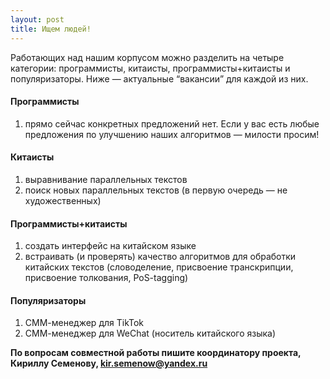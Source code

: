 ```yaml
---
layout: post
title: Ищем людей!
---
```


<p class="message">
Работающих над нашим корпусом можно разделить на четыре категории: программисты, китаисты, программисты+китаисты и популяризаторы. Ниже — актуальные “вакансии” для каждой из них.
</p>

#### Программисты
1. прямо сейчас конкретных предложений нет. Если у вас есть любые предложения по улучшению наших алгоритмов — милости просим!

#### Китаисты
1. выравнивание параллельных текстов
2. поиск новых параллельных текстов (в первую очередь — не художественных)

#### Программисты+китаисты
1. создать интерфейс на китайском языке
2. встраивать (и проверять) качество алгоритмов для обработки китайских текстов (словоделение, присвоение транскрипции, присвоение толкования, PoS-tagging)

#### Популяризаторы
1. СММ-менеджер для TikTok
2. СММ-менеджер для WeChat (носитель китайского языка)

**По вопросам совместной работы пишите координатору проекта, Кириллу Семенову, kir.semenow@yandex.ru**
